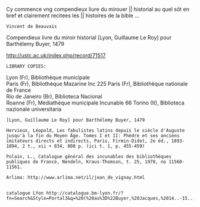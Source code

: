  Cy commence vng compendieux liure du mirouer || historial au quel sõt en bref et clairement recitees les || histoires de la bible ...
    

    Vincent de Beauvais
Compendieux livre du miroir historial
[Lyon, Guillaume Le Roy] pour Barthélemy Buyer, 1479
    
http://ustc.ac.uk/index.php/record/71517
    
    LIBRARY COPIES:

Lyon (Fr), Bibliothèque municipale	
Paris (Fr), Bibliothèque Mazarine	Inc 225
Paris (Fr), Bibliothèque nationale de France	
Rio de Janeiro (Br), Biblioteca Nacional	
Roanne (Fr), Médiathèque municipale	Incunable 66
Torino (It), Biblioteca nazionale universitaria	
    
    
    [Lyon, Guillaume Le Roy] pour Barthélemy Buyer, 1479
    
    Hervieux, Léopold, Les fabulistes latins depuis le siècle d'Auguste jusqu'à la fin du Moyen Âge. Tomes I et II: Phèdre et ses anciens imitateurs directs et indirects, Paris, Firmin-Didot, 2e éd., 1893-1894, 2 t., xii + 834, 808 p. (ici t. 1, p. 455-459)
    
    Polain, L., Catalogue général des incunables des bibliothèques publiques de France, Nendeln, Kraus-Thomson, t. 25, 1970, no 11560-11561.
    
    Arlima: http://www.arlima.net/il/jean_de_vignay.html
    
    
    catalogue LYon http://catalogue.bm-lyon.fr/?fn=Search&Style=Portal3&q=%20(%20au%3D%22Buyer,%20Jacques,%2014..-15..;%22%20)%20
    